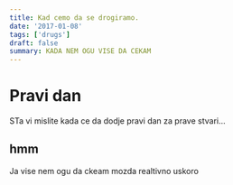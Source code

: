 ```yaml
---
title: Kad cemo da se drogiramo.
date: '2017-01-08'
tags: ['drugs']
draft: false
summary: KADA NEM OGU VISE DA CEKAM
---
```


# Pravi dan

STa vi mislite kada ce da dodje pravi dan za prave stvari...

## hmm

Ja vise nem ogu da ckeam mozda realtivno uskoro
